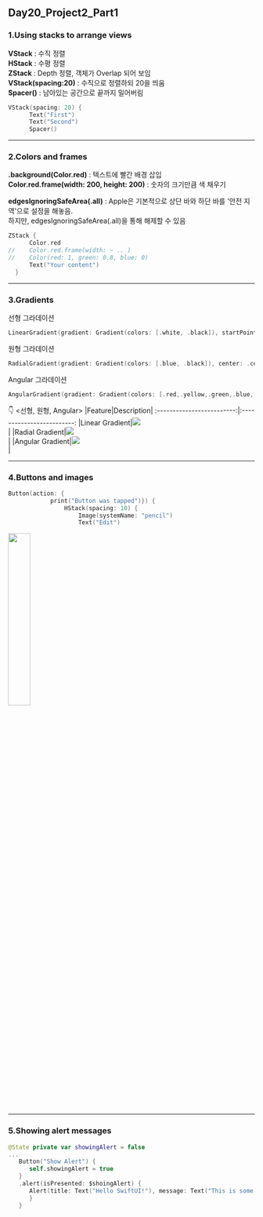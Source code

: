 ## Day20_Project2_Part1
   
   
### 1.Using stacks to arrange views   
**VStack** : 수직 정렬   
**HStack** : 수평 정렬   
**ZStack** : Depth 정렬, 객체가 Overlap 되어 보임   
**VStack(spacing:20)** : 수직으로 정렬하되 20을 띄움   
**Spacer()** : 남아있는 공간으로 끝까지 밀어버림   
```swift
VStack(spacing: 20) {
      Text("First")
      Text("Second")
      Spacer()
```
***   
   
### 2.Colors and frames   
**.background(Color.red)** : 텍스트에 빨간 배경 삽입   
**Color.red.frame(width: 200, height: 200)** : 숫자의 크기만큼 색 채우기   
   
**edgesIgnoringSafeArea(.all)** : Apple은 기본적으로 상단 바와 하단 바를 '안전 지역'으로 설정을 해놓음.   
하지만, edgesIgnoringSafeArea(.all)을 통해 해제할 수 있음
```swift
ZStack {
      Color.red
//    Color.red.frame(width: ~ .. )
//    Color(red: 1, green: 0.8, blue: 0)
      Text("Your content")
  }
```

***

### 3.Gradients
선형 그라데이션
```swift
LinearGradient(gradient: Gradient(colors: [.white, .black]), startPoint: .top, endPoint: .bottom)
```
원형 그라데이션
```swift
RadialGradient(gradient: Gradient(colors: [.blue, .black]), center: .center, startRadius: 20, endRadius: 200)
```
Angular 그라데이션
```swift
AngularGradient(gradient: Gradient(colors: [.red,.yellow,.green,.blue,.purple,.red]), center: .center)
```
👇 <선형, 원형, Angular>
|Feature|Description|
:-------------------------:|:-------------------------:
|Linear Gradient|<img src="https://user-images.githubusercontent.com/47841046/115150616-2291e700-a0a4-11eb-92f0-e097910d10ba.png"></img><br/>|
|Radial Gradient|<img src="https://user-images.githubusercontent.com/47841046/115150773-d4311800-a0a4-11eb-828d-34f64859db93.png"></img><br/>|
|Angular Gradient|<img src="https://user-images.githubusercontent.com/47841046/115151128-7e5d6f80-a0a6-11eb-9b9d-946988b73809.png"></img><br/>|

***
### 4.Buttons and images
```swift
Button(action: {
            print("Button was tapped")}) {
                HStack(spacing: 10) {
                    Image(systemName: "pencil")
                    Text("Edit")
```
<img src = "https://user-images.githubusercontent.com/47841046/115152211-25440a80-a0ab-11eb-8780-451d7e91edbb.png" width="30%" height="30%"></img>

***
### 5.Showing alert messages
```swift
@State private var showingAlert = false
...
   Button("Show Alert") {
      self.showingAlert = true
   }
   .alert(isPresented: $shoingAlert) {
      Alert(title: Text("Hello SwiftUI!"), message: Text("This is some detail message"), dismissButton: .default(Text("OK")))
      }
   }
```

